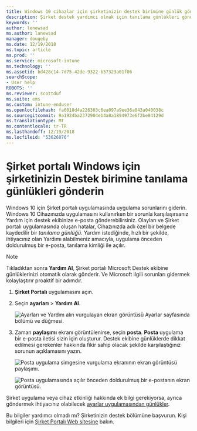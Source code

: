 ```yaml
---
title: Windows 10 cihazlar için şirketinizin destek birimine günlük gönderme | Microsoft Docs
description: Şirket destek yardımcı olmak için tanılama günlükleri gönderin uygulama sorunlarını düzeltme
keywords: ''
author: lenewsad
ms.author: lanewsad
manager: dougeby
ms.date: 12/19/2018
ms.topic: article
ms.prod: ''
ms.service: microsoft-intune
ms.technology: ''
ms.assetid: bd428c14-7d75-42de-9322-b57323a01f06
searchScope:
- User help
ROBOTS: ''
ms.reviewer: scottduf
ms.suite: ems
ms.custom: intune-enduser
ms.openlocfilehash: fa6018d4a226303c6ea097a9ee36a043a040038c
ms.sourcegitcommit: 9a1924ba2372904eb4a8a1894973e6f2be84129d
ms.translationtype: MT
ms.contentlocale: tr-TR
ms.lasthandoff: 12/19/2018
ms.locfileid: "53626076"
---
```

# <a name="send-diagnostic-logs-to-your-company-support-from-company-portal-for-windows"></a>Şirket portalı Windows için şirketinizin Destek birimine tanılama günlükleri gönderin

Windows 10 için Şirket portalı uygulamasında uygulama sorunlarını giderin. Windows 10 Cihazınızda uygulamasını kullanırken bir sorunla karşılaşırsanız Yardım için destek ekibinize e-posta gönderebilirsiniz. Olayları ve Şirket portalı uygulamasında oluşan hatalar, Cihazınızda adlı özel bir belgede kaydedilir bir _tanılama günlüğü_. Yardım istediğinde, hızlı bir şekilde, ihtiyacınız olan Yardımı alabilmeniz amacıyla, uygulama önceden doldurulmuş bir e-posta, tanılama kimliği ile açılır.

> [!Note]       
> Tıkladıktan sonra **Yardım Al**, Şirket portalı Microsoft Destek ekibine günlüklerinizi otomatik olarak gönderir. Ve Microsoft ilgili sorunları gidermek kolaylaştırır proaktif bir adımdır.  

1. **Şirket Portalı** uygulamasını açın.
2. Seçin **ayarları** > **Yardım Al**.  

   ![Ayarları ve Yardım alın vurgulayan ekran görüntüsü Ayarlar sayfasında bölümü ve düğmesi.](./media/1811_Get_Help_Windows_Cpapp.png)    

3. Zaman **paylaşımı** ekranı görüntülenirse, seçin **posta**. **Posta** uygulama bir e-posta iletisi sizin için oluşturur. Destek ekibine günlüklerde dikkat edilmesi gerekenler hakkında fikir sahip olacak şekilde karşılaştığınız sorunun açıklamasını yazın.

   ![Posta uygulama simgesine vurgulama ekranının ekran görüntüsü paylaşımı.](./media/1811_Mail_Logs_Windows_CPapp.png)  


   ![Posta uygulamasında açılır önceden doldurulmuş bir e-postanın ekran görüntüsü.](./media/1811_Get_Help_Email_Windows_CPapp.png)  

Şirket uygulama veya cihaz etkinliği hakkında ek bilgi gerekiyorsa, ayrıca göndermek ihtiyacınız olabilecek [ayarlar uygulamasından günlükler](send-logs-to-your-it-admin-settings-windows.md).  

Bu bilgiler yardımcı olmadı mı? Şirketinizin destek bölümüne başvurun. Kişi bilgileri için [Şirket Portalı Web sitesine](https://go.microsoft.com/fwlink/?linkid=2010980) bakın.  
